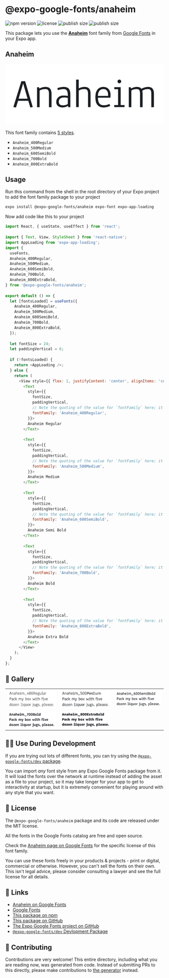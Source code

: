 # @expo-google-fonts/anaheim

![npm version](https://flat.badgen.net/npm/v/@expo-google-fonts/anaheim)
![license](https://flat.badgen.net/github/license/expo/google-fonts)
![publish size](https://flat.badgen.net/packagephobia/install/@expo-google-fonts/anaheim)
![publish size](https://flat.badgen.net/packagephobia/publish/@expo-google-fonts/anaheim)

This package lets you use the [**Anaheim**](https://fonts.google.com/specimen/Anaheim) font family from [Google Fonts](https://fonts.google.com/) in your Expo app.

## Anaheim

![Anaheim](./font-family.png)

This font family contains [5 styles](#-gallery).

- `Anaheim_400Regular`
- `Anaheim_500Medium`
- `Anaheim_600SemiBold`
- `Anaheim_700Bold`
- `Anaheim_800ExtraBold`

## Usage

Run this command from the shell in the root directory of your Expo project to add the font family package to your project
```sh
expo install @expo-google-fonts/anaheim expo-font expo-app-loading
```

Now add code like this to your project
```js
import React, { useState, useEffect } from 'react';

import { Text, View, StyleSheet } from 'react-native';
import AppLoading from 'expo-app-loading';
import {
  useFonts,
  Anaheim_400Regular,
  Anaheim_500Medium,
  Anaheim_600SemiBold,
  Anaheim_700Bold,
  Anaheim_800ExtraBold,
} from '@expo-google-fonts/anaheim';

export default () => {
  let [fontsLoaded] = useFonts({
    Anaheim_400Regular,
    Anaheim_500Medium,
    Anaheim_600SemiBold,
    Anaheim_700Bold,
    Anaheim_800ExtraBold,
  });

  let fontSize = 24;
  let paddingVertical = 6;

  if (!fontsLoaded) {
    return <AppLoading />;
  } else {
    return (
      <View style={{ flex: 1, justifyContent: 'center', alignItems: 'center' }}>
        <Text
          style={{
            fontSize,
            paddingVertical,
            // Note the quoting of the value for `fontFamily` here; it expects a string!
            fontFamily: 'Anaheim_400Regular',
          }}>
          Anaheim Regular
        </Text>

        <Text
          style={{
            fontSize,
            paddingVertical,
            // Note the quoting of the value for `fontFamily` here; it expects a string!
            fontFamily: 'Anaheim_500Medium',
          }}>
          Anaheim Medium
        </Text>

        <Text
          style={{
            fontSize,
            paddingVertical,
            // Note the quoting of the value for `fontFamily` here; it expects a string!
            fontFamily: 'Anaheim_600SemiBold',
          }}>
          Anaheim Semi Bold
        </Text>

        <Text
          style={{
            fontSize,
            paddingVertical,
            // Note the quoting of the value for `fontFamily` here; it expects a string!
            fontFamily: 'Anaheim_700Bold',
          }}>
          Anaheim Bold
        </Text>

        <Text
          style={{
            fontSize,
            paddingVertical,
            // Note the quoting of the value for `fontFamily` here; it expects a string!
            fontFamily: 'Anaheim_800ExtraBold',
          }}>
          Anaheim Extra Bold
        </Text>
      </View>
    );
  }
};

```

## 🔡 Gallery


||||
|-|-|-|
|![Anaheim_400Regular](./Anaheim_400Regular.ttf.png)|![Anaheim_500Medium](./Anaheim_500Medium.ttf.png)|![Anaheim_600SemiBold](./Anaheim_600SemiBold.ttf.png)||
|![Anaheim_700Bold](./Anaheim_700Bold.ttf.png)|![Anaheim_800ExtraBold](./Anaheim_800ExtraBold.ttf.png)|||


## 👩‍💻 Use During Development

If you are trying out lots of different fonts, you can try using the [`@expo-google-fonts/dev` package](https://github.com/expo/google-fonts/tree/master/font-packages/dev#readme).

You can import *any* font style from any Expo Google Fonts package from it. It will load the fonts
over the network at runtime instead of adding the asset as a file to your project, so it may take longer
for your app to get to interactivity at startup, but it is extremely convenient
for playing around with any style that you want.

## 📖 License

The `@expo-google-fonts/anaheim` package and its code are released under the MIT license.

All the fonts in the Google Fonts catalog are free and open source.

Check the [Anaheim page on Google Fonts](https://fonts.google.com/specimen/Anaheim) for the specific license of this font family.

You can use these fonts freely in your products & projects - print or digital, commercial or otherwise. However, you can't sell the fonts on their own. This isn't legal advice, please consider consulting a lawyer and see the full license for all details.

## 🔗 Links

- [Anaheim on Google Fonts](https://fonts.google.com/specimen/Anaheim)
- [Google Fonts](https://fonts.google.com/)
- [This package on npm](https://www.npmjs.com/package/@expo-google-fonts/anaheim)
- [This package on GitHub](https://github.com/expo/google-fonts/tree/master/font-packages/anaheim)
- [The Expo Google Fonts project on GitHub](https://github.com/expo/google-fonts)
- [`@expo-google-fonts/dev` Devlopment Package](https://github.com/expo/google-fonts/tree/master/font-packages/dev)

## 🤝 Contributing

Contributions are very welcome! This entire directory, including what you are reading now, was generated from code. Instead of submitting PRs to this directly, please make contributions to [the generator](https://github.com/expo/google-fonts/tree/master/packages/generator) instead.
